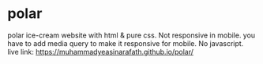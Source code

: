 # polar
polar ice-cream website with html &amp; pure css. Not responsive in mobile. you have to add media query to make it responsive for mobile. No javascript.
<br>
live link: https://muhammadyeasinarafath.github.io/polar/
